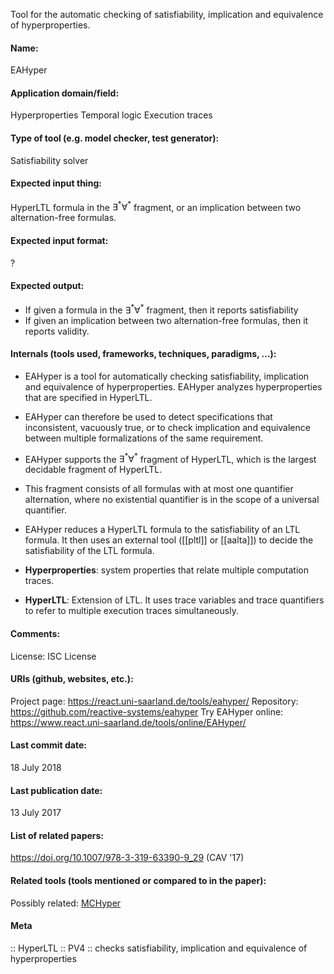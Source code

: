 Tool for the automatic checking of satisfiability, implication and equivalence of hyperproperties.

#### Name:
EAHyper

#### Application domain/field:
Hyperproperties
Temporal logic
Execution traces

#### Type of tool (e.g. model checker, test generator):
Satisfiability solver

#### Expected input thing:
HyperLTL formula in the $\exists^*\forall^*$ fragment, or an implication between two alternation-free formulas.

#### Expected input format:
?

#### Expected output:
- If given a formula in the $\exists^*\forall^*$ fragment, then it reports satisfiability
- If given an implication between two alternation-free formulas, then it reports validity.

#### Internals (tools used, frameworks, techniques, paradigms, ...):
- EAHyper is a tool for automatically checking satisfiability, implication and equivalence of hyperproperties. EAHyper analyzes hyperproperties that are specified in HyperLTL.
- EAHyper can therefore be used to detect specifications that inconsistent, vacuously true, or to check implication and equivalence between multiple formalizations of the same requirement.
- EAHyper supports the $\exists^*\forall^*$ fragment of HyperLTL, which is the largest decidable fragment of HyperLTL.
- This fragment consists of all formulas with at most one quantifier alternation, where no existential quantifier is in the scope of a universal quantifier.
- EAHyper reduces a HyperLTL formula to the satisfiability of an LTL formula. It then uses an external tool ([[pltl]] or [[aalta]]) to decide the satisfiability of the LTL formula.

- **Hyperproperties**: system properties that relate multiple computation traces.
- **HyperLTL**: Extension of LTL. It uses trace variables and trace quantifiers to refer to multiple execution traces simultaneously.

#### Comments:
License: ISC License

#### URIs (github, websites, etc.):
Project page: https://react.uni-saarland.de/tools/eahyper/
Repository: https://github.com/reactive-systems/eahyper
Try EAHyper online: https://www.react.uni-saarland.de/tools/online/EAHyper/

#### Last commit date:
18 July 2018

#### Last publication date:
13 July 2017

#### List of related papers:
https://doi.org/10.1007/978-3-319-63390-9_29 (CAV '17)

#### Related tools (tools mentioned or compared to in the paper):
Possibly related: [MCHyper](Checkers/MCHyper.md)

#### Meta
:: HyperLTL
:: PV4 :: checks satisfiability, implication and equivalence of hyperproperties